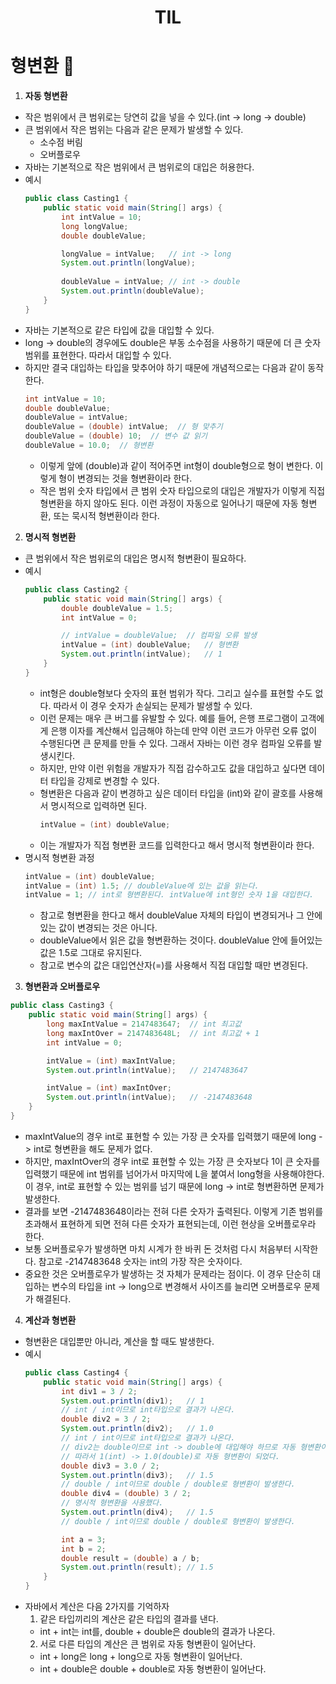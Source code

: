 # <center>TIL<center>

# 형변환 :memo:

1. **자동 형변환**
  - 작은 범위에서 큰 범위로는 당연히 값을 넣을 수 있다.(int -> long -> double)
  - 큰 범위에서 작은 범위는 다음과 같은 문제가 발생할 수 있다.
    - 소수점 버림
    - 오버플로우
  - 자바는 기본적으로 작은 범위에서 큰 범위로의 대입은 허용한다.
  - 예시
    ```java
    public class Casting1 {
        public static void main(String[] args) {
            int intValue = 10;
            long longValue;
            double doubleValue;

            longValue = intValue;   // int -> long
            System.out.println(longValue);
            
            doubleValue = intValue; // int -> double
            System.out.println(doubleValue);
        }
    }
    ```
  - 자바는 기본적으로 같은 타입에 값을 대입할 수 있다.
  - long -> double의 경우에도 double은 부동 소수점을 사용하기 때문에 더 큰 숫자 범위를 표현한다. 따라서 대입할 수 있다.
  - 하지만 결국 대입하는 타입을 맞추어야 하기 때문에 개념적으로는 다음과 같이 동작한다.
    ```java
    int intValue = 10;
    double doubleValue;
    doubleValue = intValue;
    doubleValue = (double) intValue;  // 형 맞추기
    doubleValue = (double) 10;  // 변수 값 읽기
    doubleValue = 10.0;  // 형변환
    ```
    - 이렇게 앞에 (double)과 같이 적어주면 int형이 double형으로 형이 변한다. 이렇게 형이 변경되는 것을 형변환이라 한다.
    - 작은 범위 숫자 타입에서 큰 범위 숫자 타입으로의 대입은 개발자가 이렇게 직접 형변환을 하지 않아도 된다. 이런 과정이 자동으로 일어나기 때문에 자동 형변환, 또는 묵시적 형변환이라 한다.

2. **명시적 형변환**
  - 큰 범위에서 작은 범위로의 대입은 명시적 형변환이 필요하다.
  - 예시
    ```java
    public class Casting2 {
        public static void main(String[] args) {
            double doubleValue = 1.5;
            int intValue = 0;

            // intValue = doubleValue;  // 컴파일 오류 발생
            intValue = (int) doubleValue;   // 형변환
            System.out.println(intValue);   // 1
        }
    }
    ```
    - int형은 double형보다 숫자의 표현 범위가 작다. 그리고 실수를 표현할 수도 없다. 따라서 이 경우 숫자가 손실되는 문제가 발생할 수 있다.
    - 이런 문제는 매우 큰 버그를 유발할 수 있다. 예를 들어, 은행 프로그램이 고객에게 은행 이자를 계산해서 입금해야 하는데 만약 이런 코드가 아무런 오류 없이 수행된다면 큰 문제를 만들 수 있다. 그래서 자바는 이런 경우 컴파일 오류를 발생시킨다.
    - 하지만, 만약 이런 위험을 개발자가 직접 감수하고도 값을 대입하고 싶다면 데이터 타입을 강제로 변경할 수 있다.
    - 형변환은 다음과 같이 변경하고 싶은 데이터 타입을 (int)와 같이 괄호를 사용해서 명시적으로 입력하면 된다.
      ```java
      intValue = (int) doubleValue;
      ```
    - 이는 개발자가 직접 형변환 코드를 입력한다고 해서 명시적 형변환이라 한다.
  - 명시적 형변환 과정
    ```java
    intValue = (int) doubleValue;
    intValue = (int) 1.5; // doubleValue에 있는 값을 읽는다.
    intValue = 1; // int로 형변환된다. intValue에 int형인 숫자 1을 대입한다.
    ```
    - 참고로 형변환을 한다고 해서 doubleValue 자체의 타입이 변경되거나 그 안에 있는 값이 변경되는 것은 아니다.
    - doubleValue에서 읽은 값을 형변환하는 것이다. doubleValue 안에 들어있는 값은 1.5로 그대로 유지된다.
    - 참고로 변수의 값은 대입연산자(=)를 사용해서 직접 대입할 때만 변경된다.

3. **형변환과 오버플로우**
  ```java
  public class Casting3 {
      public static void main(String[] args) {
          long maxIntValue = 2147483647;  // int 최고값
          long maxIntOver = 2147483648L;  // int 최고값 + 1
          int intValue = 0;

          intValue = (int) maxIntValue;
          System.out.println(intValue);   // 2147483647

          intValue = (int) maxIntOver;
          System.out.println(intValue);   // -2147483648
      }
  }
  ```
  - maxIntValue의 경우 int로 표현할 수 있는 가장 큰 숫자를 입력했기 때문에 long -> int로 형변환을 해도 문제가 없다.
  - 하지만, maxIntOver의 경우 int로 표현할 수 있는 가장 큰 숫자보다 1이 큰 숫자를 입력했기 때문에 int 범위를 넘어가서 마지막에 L을 붙여서 long형을 사용해야한다. 이 경우, int로 표현할 수 있는 범위를 넘기 때문에 long -> int로 형변환하면 문제가 발생한다.
  - 결과를 보면 -2147483648이라는 전혀 다른 숫자가 출력된다. 이렇게 기존 범위를 초과해서 표현하게 되면 전혀 다른 숫자가 표현되는데, 이런 현상을 오버플로우라 한다.
  - 보통 오버플로우가 발생하면 마치 시계가 한 바퀴 돈 것처럼 다시 처음부터 시작한다. 참고로 -2147483648 숫자는 int의 가장 작은 숫자이다.
  - 중요한 것은 오버플로우가 발생하는 것 자체가 문제라는 점이다. 이 경우 단순히 대입하는 변수의 타입을 int -> long으로 변경해서 사이즈를 늘리면 오버플로우 문제가 해결된다.

4. **계산과 형변환**
  - 형변환은 대입뿐만 아니라, 계산을 할 때도 발생한다.
  - 예시
    ```java
    public class Casting4 {
        public static void main(String[] args) {
            int div1 = 3 / 2;
            System.out.println(div1);   // 1
            // int / int이므로 int타입으로 결과가 나온다.
            double div2 = 3 / 2;
            System.out.println(div2);   // 1.0
            // int / int이므로 int타입으로 결과가 나온다.
            // div2는 double이므로 int -> double에 대입해야 하므로 자동 형변환이 발생한다.
            // 따라서 1(int) -> 1.0(double)로 자동 형변환이 되었다.
            double div3 = 3.0 / 2;
            System.out.println(div3);   // 1.5
            // double / int이므로 double / double로 형변환이 발생한다.
            double div4 = (double) 3 / 2;
            // 명시적 형변환을 사용했다.
            System.out.println(div4);   // 1.5
            // double / int이므로 double / double로 형변환이 발생한다.

            int a = 3;
            int b = 2;
            double result = (double) a / b;
            System.out.println(result); // 1.5
        }
    }
    ```
  - 자바에서 계산은 다음 2가지를 기억하자
    1. 같은 타입끼리의 계산은 같은 타입의 결과를 낸다.
      - int + int는 int를, double + double은 double의 결과가 나온다.
    2. 서로 다른 타입의 계산은 큰 범위로 자동 형변환이 일어난다.
      - int + long은 long + long으로 자동 형변환이 일어난다.
      - int + double은 double + double로 자동 형변환이 일어난다.


    

